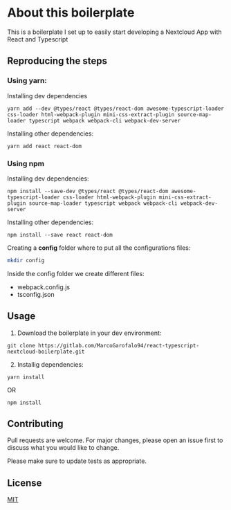 # About this boilerplate

This is a boilerplate I set up to easily start developing a Nextcloud App with React and Typescript

## Reproducing the steps

### Using yarn:

Installing dev dependencies
```yarn
yarn add --dev @types/react @types/react-dom awesome-typescript-loader css-loader html-webpack-plugin mini-css-extract-plugin source-map-loader typescript webpack webpack-cli webpack-dev-server
```

Installing other dependencies:
```yarn
yarn add react react-dom
```

### Using npm

Installing dev dependencies:
```npm
npm install --save-dev @types/react @types/react-dom awesome-typescript-loader css-loader html-webpack-plugin mini-css-extract-plugin source-map-loader typescript webpack webpack-cli webpack-dev-server
```

Installing other dependencies:
```npm
npm install --save react react-dom
```

Creating a **config** folder where to put all the configurations files:
```bash
mkdir config
```

Inside the config folder we create different files:
- webpack.config.js
- tsconfig.json

## Usage
1. Download the boilerplate in your dev environment:
```git
git clone https://gitlab.com/MarcoGarofalo94/react-typescript-nextcloud-boilerplate.git
```
2. Installig dependencies:
```yarn
yarn install
```
OR
```npm
npm install
```



## Contributing
Pull requests are welcome. For major changes, please open an issue first to discuss what you would like to change.

Please make sure to update tests as appropriate.

## License
[MIT](https://choosealicense.com/licenses/mit/)